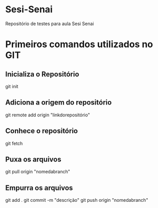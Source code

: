 # Sesi-Senai
Repositório de testes para aula Sesi Senai

# Primeiros comandos utilizados no GIT
## Inicializa o Repositório 
git init 

## Adiciona a origem do repositório 
git remote add origin "linkdorepositório"

## Conhece o repositório 
git fetch 

## Puxa os arquivos 
git pull origin "nomedabranch"

## Empurra os arquivos 
git add . 
git commit -m "descrição"
git push origin "nomedabranch"
